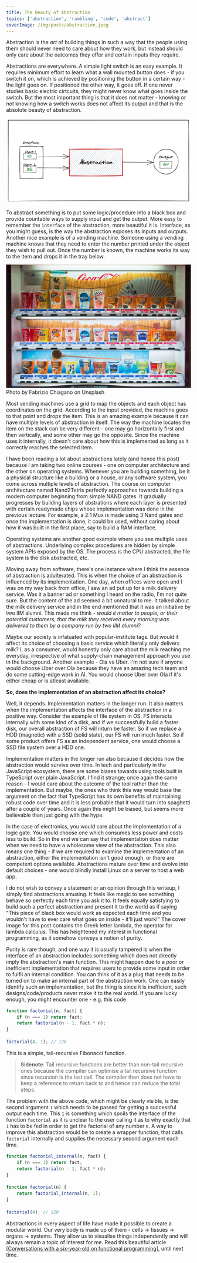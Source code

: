```yaml
---
title: The Beauty of Abstraction
topics: ['abstraction', 'rambling', 'code', 'abstract']
coverImage: /img/posts/abstraction.jpeg
---
```


Abstraction is the _art_ of building things in such a way that the people using them should never need to care about how they work, but instead should only care about the outcomes they offer and certain inputs they require.

Abstractions are everywhere. A simple light switch is an easy example. It requires minimum effort to learn what a wall mounted button does - if you switch it on, which is achieved by positioning the button in a certain way - the light goes on. If positioned the other way, it goes off. If one never studies basic electric cirtcuits, they might never know what goes inside the switch. But the most important thing is that it does not matter - knowing or not knowing how a switch works does not affect its output and that is the absolute beauty of abstraction.

![ab](/img/posts/abstraction1.png)

To abstract something is to put some logic/procedure into a black box and provide countable ways to supply input and get the output. More easy to remember the `interface` of the abstraction, more beautiful it is. Interface, as you might guess, is the way the abstraction exposes its inputs and outputs. Another nice example is of a vending machine. Someone using a vending machine knows that they need to enter the number printed under the object they wish to pull out. Once the number is known, the machine works its way to the item and drops it in the tray below.

![vending machine](/img/posts/abs2.jpg)
<capt>Photo by Fabrizio Chiagano on Unsplash</capt>

Most vending machines use a grid to map the objects and each object has coordinates on the grid. According to the input provided, the machine goes to that point and drops the item. This is an amazing example because it can have multiple levels of abstraction in itself. The way the machine locates the item on the stack can be very different - one may go horizontally first and then vertically, and some other may go the opposite. Since the machine uses it internally, it doesn't care about how this is implemented as long as it correctly reaches the selected item.

I have been reading a lot about abstractions lately (and hence this post) because I am taking two online courses - one on computer architecture and the other on operating systems. Whenever you are building something, be it a physical structure like a building or a house, or any software system, you come across multiple levels of abstraction. The course on computer architecture named Nand2Tetris perfectly approaches towards building a modern computer beginning from simple NAND gates. It gradually progresses by building layers of abstrations where each layer is presented with certain readymade chips whose implementation was done in the previous lecture. For example, a 2:1 Mux is made using 3 Nand gates and once the implementation is done, it could be used, without caring about how it was built in the first place, say to build a RAM interface.

Operating systems are another good example where you see multiple uses of abstractions. Underlying complex procedures are hidden by simple system APIs exposed by the OS. The process is the CPU abstracted, the file system is the disk abstracted, etc.

Moving away from software, there's one instance where I think the essence of abstraction is adulterated. This is when the choice of an abstraction is influenced by its implementation. One day, when offices were open and I was on my way back from office, I saw an ad put up for a milk delivery service. Was it a banner ad or something I heard on the radio, I'm not quite sure. But the content of the ad seemed a bit unnatural to me. It talked about the milk delivery service and in the end mentioned that it was an initiative by two IIM alumni. This made me think - _would it matter to people, or their potential customers, that the milk they received every morning was delivered to them by a company run by two IIM alumni?_

Maybe our society is infatuated with popular-institute tags. But would it affect its choice of choosing a basic service which literally only delivers milk? I, as a consumer, would honestly only care about the milk reaching me everyday, irrespective of what supply-chain management approach you use in the background. Another example - Ola vs Uber. I'm not sure if anyone would choose Uber over Ola because they have an amazing tech team and do some cutting-edge work in AI. You would choose Uber over Ola if it's either cheap or is atleast available.

**So, does the implementation of an abstraction affect its choice?**

Well, it depends. Implementation matters in the longer run. It also matters when the implementation affects the interface of the abstraction in a positive way. Consider the example of file system in OS. FS interacts internally with some kind of a disk, and if we successfully build a faster disk, our overall abstraction of FS will inturn be faster. So if we replace a HDD (magnetic) with a SSD (solid state), our FS will run much faster. So if some product offers FS as an independent service, one would choose a SSD file system over a HDD one.

Implementation matters in the longer run also because it decides how the abstraction would survive over time. In tech and particularly in the JavaScript ecosystem, there are some biases towards using tools built in TypeScript over plain JavaScript. I find it strange; once again the same reason - I would care about the outcome of the tool rather than the implementation. But maybe, the ones who think this way would base the argument on the fact that TypeScript has its own benefits of maintaining robust code over time and it is less probable that it would turn into spaghetti after a couple of years. Once again this might be biased, but seems more believable than just going with the hype.

In the case of electronics, you would care about the implementation of a logic gate. You would choose one which consumes less power and costs less to build. So in the end we can say that implementation does matter when we need to have a wholesome view of the abstraction. This also means one thing - if we are required to examine the implementation of an abstraction, either the implementation isn't good enough, or there are competent options available. Abstractions mature over time and evolve into default choices - one would blindly install Linux on a server to host a web app.

I do not wish to convey a statement or an opinion through this writeup, I simply find abstractions amusing. It feels like magic to see something behave so perfectly each time you ask it to. It feels equally satisfying to build such a perfect abstraction and present it to the world as if saying "This piece of black box would work as expected each time and you wouldn't have to ever care what goes on inside - it'll just work!" The cover image for this post contains the Greek letter lambda, the operator for lambda calculus. This has heightened my interest in functional programming, as it somehow conveys a notion of purity.

Purity is rare though, and one way it is usually tampered is when the interface of an abstraction includes something which does not directly imply the abstraction's main function. This might happen due to a poor or inefficient implementation that requires users to provide some input in order to fulfil an internal condition. You can think of it as a plug that needs to be turned on to make an internal part of the abstraction work. One can easily identify such an implementation, but the thing is since it is inefficient, such designs/code/products never make it to the real world. If you are lucky enough, you might encounter one - e.g. this code

```js
function factorial(n, fact) {
	if (n === 1) return fact;
	return factorial(n - 1, fact * n);
}

factorial(4, 1); // 120
```

This is a simple, tail-recursive Fibonacci function.

> **Sidenote**: Tail recursive functions are better than non-tail recursive ones because the compiler can optimise a tail recursive function since recursion is the last call. The compiler then does not have to keep a reference to return back to and hence can reduce the total steps.

The problem with the above code, which might be clearly visible, is the second argument `1` which needs to be passed for getting a successful output each time. This `1` is something which spoils the interface of the function `factorial` as it is unclear to the user calling it as to why exactly that `1` has to be fed in order to get the factorial of any number `n`. A way to improve this abstraction would be to create a wrapper function, that calls `factorial` internally and supplies the necessary second argument each time.

```js
function factorial_internal(n, fact) {
	if (n === 1) return fact;
	return factorial(n - 1, fact * n);
}

function factorial(n) {
	return factorial_internal(n, 1);
}

factorial(4); // 120
```

Abstractions in every aspect of life have made it possible to create a modular world. Our very body is made up of them - cells -> tissues -> organs -> systems. They allow us to visualise things independently and will always remain a topic of interest for me. Read this beautiful article [[Conversations with a six-year-old on functional programming](https://byorgey.wordpress.com/2018/05/06/conversations-with-a-six-year-old-on-functional-programming/)], until next time.

